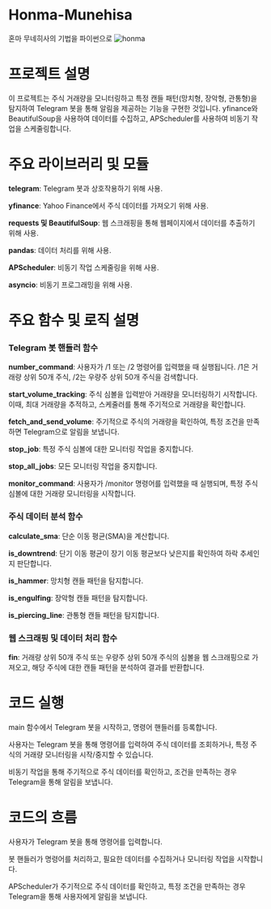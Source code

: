 # Honma-Munehisa
혼마 무네히사의 기법을 파이썬으로 
![honma](https://github.com/moon8997/Honma-Munehisa/assets/67020351/bd2c253d-a989-4e28-849c-25d744b6def7)

# 프로젝트 설명
이 프로젝트는 주식 거래량을 모니터링하고 특정 캔들 패턴(망치형, 장악형, 관통형)을 탐지하여 Telegram 봇을 통해 알림을 제공하는 기능을 구현한 것입니다. yfinance와 BeautifulSoup을 사용하여 데이터를 수집하고, APScheduler를 사용하여 비동기 작업을 스케줄링합니다.

# 주요 라이브러리 및 모듈
**telegram**: Telegram 봇과 상호작용하기 위해 사용.

**yfinance**: Yahoo Finance에서 주식 데이터를 가져오기 위해 사용.

**requests 및 BeautifulSoup**: 웹 스크래핑을 통해 웹페이지에서 데이터를 추출하기 위해 사용.

**pandas**: 데이터 처리를 위해 사용.

**APScheduler**: 비동기 작업 스케줄링을 위해 사용.

**asyncio**: 비동기 프로그래밍을 위해 사용.


# 주요 함수 및 로직 설명


### Telegram 봇 핸들러 함수
  
**number_command**: 사용자가 /1 또는 /2 명령어를 입력했을 때 실행됩니다. /1은 거래량 상위 50개 주식, /2는 우량주 상위 50개 주식을 검색합니다.

**start_volume_tracking**: 주식 심볼을 입력받아 거래량을 모니터링하기 시작합니다. 이때, 최대 거래량을 추적하고, 스케줄러를 통해 주기적으로 거래량을 확인합니다.

**fetch_and_send_volume**: 주기적으로 주식의 거래량을 확인하여, 특정 조건을 만족하면 Telegram으로 알림을 보냅니다.

**stop_job**: 특정 주식 심볼에 대한 모니터링 작업을 중지합니다.

**stop_all_jobs**: 모든 모니터링 작업을 중지합니다.

**monitor_command**: 사용자가 /monitor <symbol> 명령어를 입력했을 때 실행되며, 특정 주식 심볼에 대한 거래량 모니터링을 시작합니다.



### 주식 데이터 분석 함수
  
**calculate_sma**: 단순 이동 평균(SMA)을 계산합니다.

**is_downtrend**: 단기 이동 평균이 장기 이동 평균보다 낮은지를 확인하여 하락 추세인지 판단합니다.

**is_hammer**: 망치형 캔들 패턴을 탐지합니다.

**is_engulfing**: 장악형 캔들 패턴을 탐지합니다.

**is_piercing_line**: 관통형 캔들 패턴을 탐지합니다.



### 웹 스크래핑 및 데이터 처리 함수
  
**fin**: 거래량 상위 50개 주식 또는 우량주 상위 50개 주식의 심볼을 웹 스크래핑으로 가져오고, 해당 주식에 대한 캔들 패턴을 분석하여 결과를 반환합니다.

# 코드 실행
main 함수에서 Telegram 봇을 시작하고, 명령어 핸들러를 등록합니다.

사용자는 Telegram 봇을 통해 명령어를 입력하여 주식 데이터를 조회하거나, 특정 주식의 거래량 모니터링을 시작/중지할 수 있습니다.

비동기 작업을 통해 주기적으로 주식 데이터를 확인하고, 조건을 만족하는 경우 Telegram을 통해 알림을 보냅니다.


# 코드의 흐름
사용자가 Telegram 봇을 통해 명령어를 입력합니다.

봇 핸들러가 명령어를 처리하고, 필요한 데이터를 수집하거나 모니터링 작업을 시작합니다.

APScheduler가 주기적으로 주식 데이터를 확인하고, 특정 조건을 만족하는 경우 Telegram을 통해 사용자에게 알림을 보냅니다.

